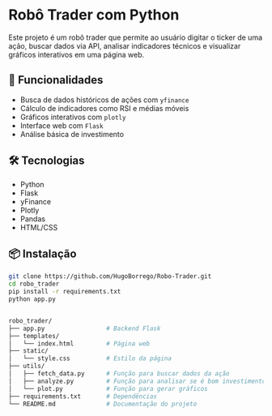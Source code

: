 # Robô Trader com Python

Este projeto é um robô trader que permite ao usuário digitar o ticker de uma ação, buscar dados via API, analisar indicadores técnicos e visualizar gráficos interativos em uma página web.

## 🚀 Funcionalidades

- Busca de dados históricos de ações com `yfinance`
- Cálculo de indicadores como RSI e médias móveis
- Gráficos interativos com `plotly`
- Interface web com `Flask`
- Análise básica de investimento

## 🛠️ Tecnologias

- Python
- Flask
- yFinance
- Plotly
- Pandas
- HTML/CSS

## 📦 Instalação

```bash
git clone https://github.com/HugoBorrego/Robo-Trader.git
cd robo_trader
pip install -r requirements.txt
python app.py


robo_trader/
├── app.py                 # Backend Flask
├── templates/
│   └── index.html         # Página web
├── static/
│   └── style.css          # Estilo da página
├── utils/
│   ├── fetch_data.py      # Função para buscar dados da ação
│   ├── analyze.py         # Função para analisar se é bom investimento
│   └── plot.py            # Função para gerar gráficos
├── requirements.txt       # Dependências
└── README.md              # Documentação do projeto
